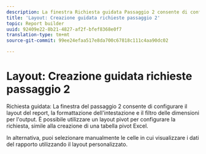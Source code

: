 ```yaml
---
description: La finestra Richiesta guidata Passaggio 2 consente di configurare il layout del report, la formattazione dell'intestazione e il filtro delle dimensioni per l'output. È possibile utilizzare un layout pivot per configurare la richiesta, simile alla creazione di una tabella pivot Excel.
title: 'Layout: Creazione guidata richieste passaggio 2'
topic: Report builder
uuid: 92409e22-8b21-4827-af2f-bfef8368e0f7
translation-type: tm+mt
source-git-commit: 99ee24efaa517e8da700c67818c111c4aa90dc02

---
```



# Layout: Creazione guidata richieste passaggio 2

Richiesta guidata: La finestra del passaggio 2 consente di configurare il layout del report, la formattazione dell&#39;intestazione e il filtro delle dimensioni per l&#39;output. È possibile utilizzare un layout pivot per configurare la richiesta, simile alla creazione di una tabella pivot Excel.

In alternativa, puoi selezionare manualmente le celle in cui visualizzare i dati del rapporto utilizzando il layout [](/help/analyze/report-builder/layout/configure-the-custom-layout.md)personalizzato.
